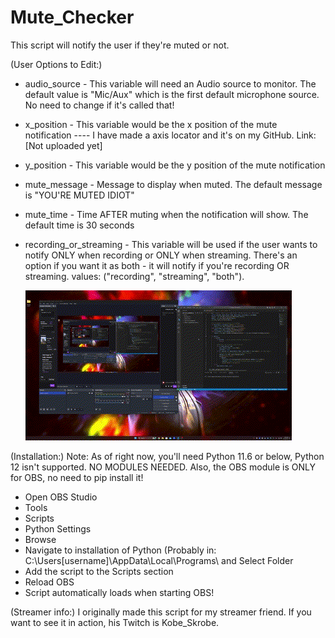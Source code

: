# Mute_Checker
This script will notify the user if they're muted or not.

(User Options to Edit:)
  * audio_source - This variable will need an Audio source to monitor. The default value is "Mic/Aux" which is the first default microphone source. No need to change if it's called that!

  * x_position - This variable would be the x position of the mute notification
    ---- I have made a axis locator and it's on my GitHub. Link: [Not uploaded yet]
  * y_position - This variable would be the y position of the mute notification

  * mute_message - Message to display when muted. The default message is "YOU'RE MUTED IDIOT"

  * mute_time - Time AFTER muting when the notification will show. The default time is 30 seconds

  * recording_or_streaming - This variable will be used if the user wants to notify ONLY when recording or ONLY when streaming. There's an option if you want it as both - it will notify if you're recording OR streaming. values: ("recording", "streaming", "both").

    ![](https://github.com/Malik403/Mute_Checker/blob/main/Mute_Checker%20-%20Made%20with%20Clipchamp.gif)

(Installation:)
    Note: As of right now, you'll need Python 11.6 or below, Python 12 isn't supported. NO MODULES NEEDED. Also, the OBS module is ONLY for OBS, no need to pip install it!
 
 * Open OBS Studio
 * Tools
 * Scripts
 * Python Settings
 * Browse
 * Navigate to installation of Python (Probably in: C:\Users\[username]\AppData\Local\Programs\ and Select Folder
 * Add the script to the Scripts section
 * Reload OBS
 * Script automatically loads when starting OBS!


(Streamer info:)
I originally made this script for my streamer friend. If you want to see it in action, his Twitch is Kobe_Skrobe.
